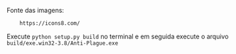 Fonte das imagens:
```
    https://icons8.com/
```

Execute `python setup.py build` no terminal e em seguida execute o arquivo `build/exe.win32-3.8/Anti-Plague.exe`